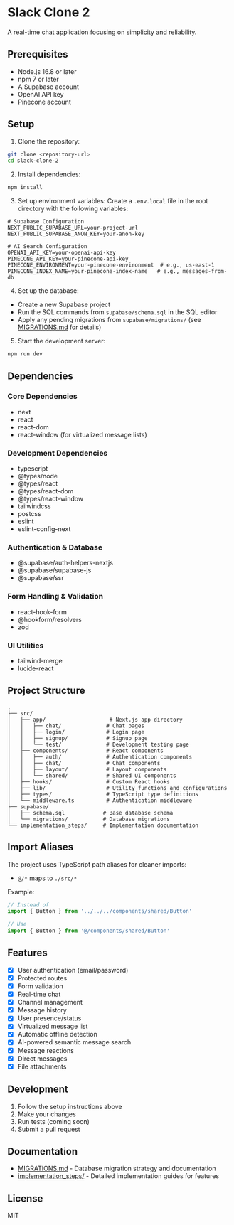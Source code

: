 # Slack Clone 2

A real-time chat application focusing on simplicity and reliability.

## Prerequisites

- Node.js 16.8 or later
- npm 7 or later
- A Supabase account
- OpenAI API key
- Pinecone account

## Setup

1. Clone the repository:
```bash
git clone <repository-url>
cd slack-clone-2
```

2. Install dependencies:
```bash
npm install
```

3. Set up environment variables:
Create a `.env.local` file in the root directory with the following variables:
```
# Supabase Configuration
NEXT_PUBLIC_SUPABASE_URL=your-project-url
NEXT_PUBLIC_SUPABASE_ANON_KEY=your-anon-key

# AI Search Configuration
OPENAI_API_KEY=your-openai-api-key
PINECONE_API_KEY=your-pinecone-api-key
PINECONE_ENVIRONMENT=your-pinecone-environment  # e.g., us-east-1
PINECONE_INDEX_NAME=your-pinecone-index-name   # e.g., messages-from-db
```

4. Set up the database:
- Create a new Supabase project
- Run the SQL commands from `supabase/schema.sql` in the SQL editor
- Apply any pending migrations from `supabase/migrations/` (see [MIGRATIONS.md](MIGRATIONS.md) for details)

5. Start the development server:
```bash
npm run dev
```

## Dependencies

### Core Dependencies
- next
- react
- react-dom
- react-window (for virtualized message lists)

### Development Dependencies
- typescript
- @types/node
- @types/react
- @types/react-dom
- @types/react-window
- tailwindcss
- postcss
- eslint
- eslint-config-next

### Authentication & Database
- @supabase/auth-helpers-nextjs
- @supabase/supabase-js
- @supabase/ssr

### Form Handling & Validation
- react-hook-form
- @hookform/resolvers
- zod

### UI Utilities
- tailwind-merge
- lucide-react

## Project Structure

```
.
├── src/
│   ├── app/                    # Next.js app directory
│   │   ├── chat/              # Chat pages
│   │   ├── login/             # Login page
│   │   ├── signup/            # Signup page
│   │   └── test/              # Development testing page
│   ├── components/            # React components
│   │   ├── auth/              # Authentication components
│   │   ├── chat/              # Chat components
│   │   ├── layout/            # Layout components
│   │   └── shared/            # Shared UI components
│   ├── hooks/                 # Custom React hooks
│   ├── lib/                   # Utility functions and configurations
│   ├── types/                 # TypeScript type definitions
│   └── middleware.ts          # Authentication middleware
├── supabase/
│   ├── schema.sql            # Base database schema
│   └── migrations/           # Database migrations
└── implementation_steps/     # Implementation documentation
```

## Import Aliases

The project uses TypeScript path aliases for cleaner imports:
- `@/*` maps to `./src/*`

Example:
```typescript
// Instead of
import { Button } from '../../../components/shared/Button'

// Use
import { Button } from '@/components/shared/Button'
```

## Features

- [x] User authentication (email/password)
- [x] Protected routes
- [x] Form validation
- [x] Real-time chat
- [x] Channel management
- [x] Message history
- [x] User presence/status
- [x] Virtualized message list
- [x] Automatic offline detection
- [x] AI-powered semantic message search
- [x] Message reactions
- [x] Direct messages
- [x] File attachments

## Development

1. Follow the setup instructions above
2. Make your changes
3. Run tests (coming soon)
4. Submit a pull request

## Documentation

- [MIGRATIONS.md](MIGRATIONS.md) - Database migration strategy and documentation
- [implementation_steps/](implementation_steps/) - Detailed implementation guides for features

## License

MIT
